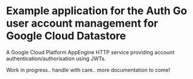 # Example application for the Auth Go user account management for Google Cloud Datastore

A Google Cloud Platform AppEngine HTTP service providing account authentication/authorisation using JWTs.

Work in progress.. handle with care.. more documentation to come!